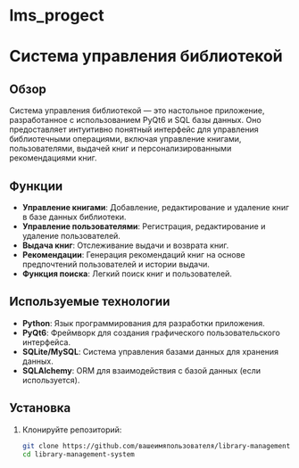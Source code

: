 # lms_progect
# Система управления библиотекой

## Обзор
Система управления библиотекой — это настольное приложение, разработанное с использованием PyQt6 и SQL базы данных. Оно предоставляет интуитивно понятный интерфейс для управления библиотечными операциями, включая управление книгами, пользователями, выдачей книг и персонализированными рекомендациями книг.

## Функции
- **Управление книгами**: Добавление, редактирование и удаление книг в базе данных библиотеки.
- **Управление пользователями**: Регистрация, редактирование и удаление пользователей.
- **Выдача книг**: Отслеживание выдачи и возврата книг.
- **Рекомендации**: Генерация рекомендаций книг на основе предпочтений пользователей и истории выдачи.
- **Функция поиска**: Легкий поиск книг и пользователей.

## Используемые технологии
- **Python**: Язык программирования для разработки приложения.
- **PyQt6**: Фреймворк для создания графического пользовательского интерфейса.
- **SQLite/MySQL**: Система управления базами данных для хранения данных.
- **SQLAlchemy**: ORM для взаимодействия с базой данных (если используется).

## Установка
1. Клонируйте репозиторий:
   ```bash
   git clone https://github.com/вашеимяпользователя/library-management-system.git
   cd library-management-system             
